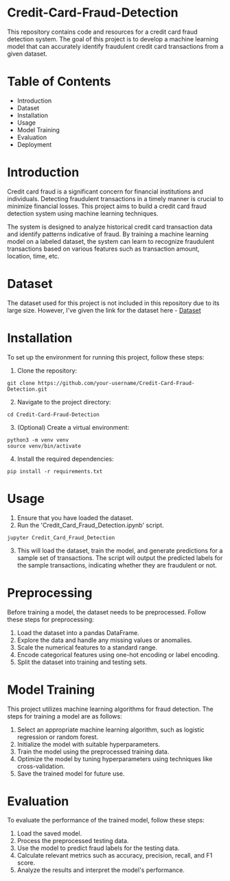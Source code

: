 # Credit-Card-Fraud-Detection
This repository contains code and resources for a credit card fraud detection system. The goal of this project is to develop a machine learning model that can accurately identify fraudulent credit card transactions from a given dataset.

# Table of Contents
- Introduction
- Dataset
- Installation
- Usage
- Model Training
- Evaluation
- Deployment
  
# Introduction
Credit card fraud is a significant concern for financial institutions and individuals. Detecting fraudulent transactions in a timely manner is crucial to minimize financial losses. This project aims to build a credit card fraud detection system using machine learning techniques.

The system is designed to analyze historical credit card transaction data and identify patterns indicative of fraud. By training a machine learning model on a labeled dataset, the system can learn to recognize fraudulent transactions based on various features such as transaction amount, location, time, etc.

# Dataset
The dataset used for this project is not included in this repository due to its large size. However, I've given the link for the dataset here - [Dataset](https://www.kaggle.com/datasets/mlg-ulb/creditcardfraud?resource=download&select=creditcard.csv) 

# Installation
To set up the environment for running this project, follow these steps:
1. Clone the repository: 
```
git clone https://github.com/your-username/Credit-Card-Fraud-Detection.git
```
2. Navigate to the project directory: 
```
cd Credit-Card-Fraud-Detection
```
3. (Optional) Create a virtual environment:
```
python3 -m venv venv
source venv/bin/activate
```
4. Install the required dependencies:
```
pip install -r requirements.txt
```

# Usage
1. Ensure that you have loaded the dataset.
2. Run the 'Credit_Card_Fraud_Detection.ipynb' script.
```
jupyter Credit_Card_Fraud_Detection
```
3. This will load the dataset, train the model, and generate predictions for a sample set of transactions.
The script will output the predicted labels for the sample transactions, indicating whether they are fraudulent or not.

# Preprocessing
Before training a model, the dataset needs to be preprocessed. Follow these steps for preprocessing:
1. Load the dataset into a pandas DataFrame.
2. Explore the data and handle any missing values or anomalies.
3. Scale the numerical features to a standard range.
4. Encode categorical features using one-hot encoding or label encoding.
5. Split the dataset into training and testing sets.

# Model Training
This project utilizes machine learning algorithms for fraud detection. The steps for training a model are as follows:
1. Select an appropriate machine learning algorithm, such as logistic regression or random forest.
2. Initialize the model with suitable hyperparameters.
3. Train the model using the preprocessed training data.
4. Optimize the model by tuning hyperparameters using techniques like cross-validation.
5. Save the trained model for future use.

# Evaluation
To evaluate the performance of the trained model, follow these steps:
1. Load the saved model.
2. Process the preprocessed testing data.
3. Use the model to predict fraud labels for the testing data.
4. Calculate relevant metrics such as accuracy, precision, recall, and F1 score.
5. Analyze the results and interpret the model's performance.






